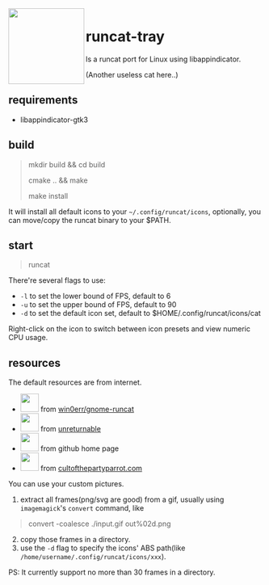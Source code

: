 <img src="runcat.gif" width="150" align="left" />

# runcat-tray

Is a runcat port for Linux using libappindicator.

(Another useless cat here..)

## requirements

- libappindicator-gtk3

## build

> mkdir build && cd build
>
> cmake .. && make
>
> make install

It will install all default icons to your `~/.config/runcat/icons`, optionally, you can move/copy the runcat binary to your $PATH.

## start

> runcat


There're several flags to use:

- `-l` to set the lower bound of FPS, default to 6
- `-u` to set the upper bound of FPS, default to 90
- `-d` to set the default icon set, default to $HOME/.config/runcat/icons/cat 

Right-click on the icon to switch between icon presets and view numeric CPU usage.

## resources

The default resources are from internet.

- <img src="runcat.gif" width="36" /> from [win0err/gnome-runcat](https://github.com/win0err/gnome-runcat)
- <img src="https://c.tenor.com/5IWFYb4D1WMAAAAi/swan_hack-dab.gif" width="36" /> from [unreturnable](https://tenor.com/view/swan_hack-dab-tux-linux-gif-19010779)
- <img src="https://github.githubassets.com/images/mona-loading-default.gif" width="36" /> from github home page
- <img src="https://cultofthepartyparrot.com/guests/hd/partyblobcat.gif" width="36" /> from [cultofthepartyparrot.com](https://cultofthepartyparrot.com/)

You can use your custom pictures.

1. extract all frames(png/svg are good) from a gif, usually using `imagemagick`'s `convert` command, like

> convert -coalesce ./input.gif out%02d.png

2. copy those frames in a directory.
3. use the `-d` flag to specify the icons' ABS path(like `/home/username/.config/runcat/icons/xxx`).

PS: It currently support no more than 30 frames in a directory.
